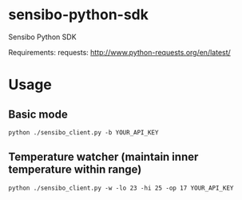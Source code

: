 # sensibo-python-sdk
Sensibo Python SDK

Requirements:
requests: http://www.python-requests.org/en/latest/

# Usage

## Basic mode

```
python ./sensibo_client.py -b YOUR_API_KEY
```


## Temperature watcher (maintain inner temperature within range)

```
python ./sensibo_client.py -w -lo 23 -hi 25 -op 17 YOUR_API_KEY
```
